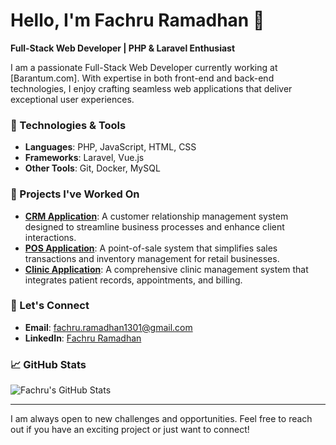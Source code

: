 # Hello, I'm Fachru Ramadhan 👋

**Full-Stack Web Developer | PHP & Laravel Enthusiast**

I am a passionate Full-Stack Web Developer currently working at [Barantum.com]. With expertise in both front-end and back-end technologies, I enjoy crafting seamless web applications that deliver exceptional user experiences.

### 🔧 Technologies & Tools
- **Languages**: PHP, JavaScript, HTML, CSS
- **Frameworks**: Laravel, Vue.js
- **Other Tools**: Git, Docker, MySQL

### 🚀 Projects I've Worked On
- **[CRM Application](#)**: A customer relationship management system designed to streamline business processes and enhance client interactions.
- **[POS Application](#)**: A point-of-sale system that simplifies sales transactions and inventory management for retail businesses.
- **[Clinic Application](#)**: A comprehensive clinic management system that integrates patient records, appointments, and billing.

### 💬 Let's Connect
- **Email**: [fachru.ramadhan1301@gmail.com](mailto:fachru.ramadhan1301@gmail.com)
- **LinkedIn**: [Fachru Ramadhan](https://www.linkedin.com/in/fachru-ramadhan-8582a9258/)

### 📈 GitHub Stats
![Fachru's GitHub Stats](https://github-readme-stats.vercel.app/api?username=LegilimensDev&show_icons=true&theme=radical)

---

I am always open to new challenges and opportunities. Feel free to reach out if you have an exciting project or just want to connect!
